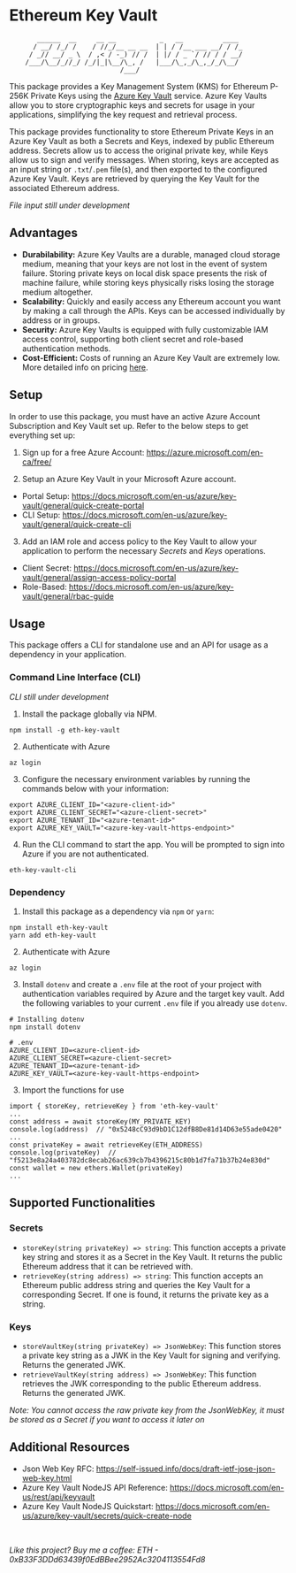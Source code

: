 # Ethereum Key Vault

```
       ______  __     __ __           _   __          ____ 
      / __/ /_/ /    / //_/__ __ __  | | / /__ ___ __/ / /_
     / _// __/ _ \  / ,< / -_) // /  | |/ / _ `/ // / / __/
    /___/\__/_//_/ /_/|_|\__/\_, /   |___/\_,_/\_,_/_/\__/ 
                            /___/                          
```

This package provides a Key Management System (KMS) for Ethereum P-256K Private Keys using the [Azure Key Vault](https://docs.microsoft.com/en-us/azure/key-vault/general/overview) service. Azure Key Vaults allow you to store cryptographic keys and secrets for usage in your applications, simplifying the key request and retrieval process.

This package provides functionality to store Ethereum Private Keys in an Azure Key Vault as both a Secrets and Keys, indexed by public Ethereum address. Secrets allow us to access the original private key, while Keys allow us to sign and verify messages. When storing, keys are accepted as an input string or `.txt`/`.pem` file(s), and then exported to the configured Azure Key Vault. Keys are retrieved by querying the Key Vault for the associated Ethereum address.

*File input still under development*

## Advantages

- **Durabilability:** Azure Key Vaults are a durable, managed cloud storage medium, meaning that your keys are not lost in the event of system failure. Storing private keys on local disk space presents the risk of machine failure, while storing keys physically risks losing the storage medium altogether.
- **Scalability:** Quickly and easily access any Ethereum account you want by making a call through the APIs. Keys can be accessed individually by address or in groups.
- **Security:** Azure Key Vaults is equipped with fully customizable IAM access control, supporting both client secret and role-based authentication methods.
- **Cost-Efficient:** Costs of running an Azure Key Vault are extremely low. More detailed info on pricing [here](https://azure.microsoft.com/en-ca/pricing/details/key-vault/).


## Setup

In order to use this package, you must have an active Azure Account Subscription and Key Vault set up. Refer to the below steps to get everything set up:

1. Sign up for a free Azure Account: https://azure.microsoft.com/en-ca/free/   

2. Setup an Azure Key Vault in your Microsoft Azure account.  
  - Portal Setup: https://docs.microsoft.com/en-us/azure/key-vault/general/quick-create-portal  
  - CLI Setup: https://docs.microsoft.com/en-us/azure/key-vault/general/quick-create-cli   

3. Add an IAM role and access policy to the Key Vault to allow your application to perform the necessary *Secrets* and *Keys* operations.
  - Client Secret: https://docs.microsoft.com/en-us/azure/key-vault/general/assign-access-policy-portal
  - Role-Based: https://docs.microsoft.com/en-us/azure/key-vault/general/rbac-guide


## Usage

This package offers a CLI for standalone use and an API for usage as a dependency in your application.

### Command Line Interface (CLI)

*CLI still under development*

1. Install the package globally via NPM.
```
npm install -g eth-key-vault
```

2. Authenticate with Azure
```
az login
```

3. Configure the necessary environment variables by running the commands below with your information:
```
export AZURE_CLIENT_ID="<azure-client-id>"
export AZURE_CLIENT_SECRET="<azure-client-secret>"
export AZURE_TENANT_ID="<azure-tenant-id>"
export AZURE_KEY_VAULT="<azure-key-vault-https-endpoint>"
```

4. Run the CLI command to start the app. You will be prompted to sign into Azure if you are not authenticated.
```
eth-key-vault-cli
```

### Dependency
1. Install this package as a dependency via `npm` or `yarn`:
```
npm install eth-key-vault
yarn add eth-key-vault
```

2. Authenticate with Azure
```
az login
```

3. Install `dotenv` and create a `.env` file at the root of your project with authentication variables required by Azure and the target key vault. Add the following variables to your current `.env` file if you already use `dotenv`.
```
# Installing dotenv
npm install dotenv

# .env
AZURE_CLIENT_ID=<azure-client-id>
AZURE_CLIENT_SECRET=<azure-client-secret>
AZURE_TENANT_ID=<azure-tenant-id>
AZURE_KEY_VAULT=<azure-key-vault-https-endpoint>
```

3. Import the functions for use
```
import { storeKey, retrieveKey } from 'eth-key-vault'
...
const address = await storeKey(MY_PRIVATE_KEY)
console.log(address)  // "0x5248cC93d9bD1C12dfB8De81d14D63e55ade0420" 
...
const privateKey = await retrieveKey(ETH_ADDRESS)
console.log(privateKey)  // "f5213e8a24a403782dc8ecab26ac639cb7b4396215c80b1d7fa71b37b24e830d"
const wallet = new ethers.Wallet(privateKey)
...
```


## Supported Functionalities

### Secrets
- `storeKey(string privateKey) => string`: This function accepts a private key string and stores it as a Secret in the Key Vault. It returns the public Ethereum address that it can be retrieved with.
- `retrieveKey(string address) => string`: This function accepts an Ethereum public address string and queries the Key Vault for a corresponding Secret. If one is found, it returns the private key as a string.

### Keys
- `storeVaultKey(string privateKey) => JsonWebKey`: This function stores a private key string as a JWK in the Key Vault for signing and verifying. Returns the generated JWK.
- `retrieveVaultKey(string address) => JsonWebKey`: This function retrieves the JWK corresponding to the public Ethereum address. Returns the generated JWK. 

*Note: You cannot access the raw private key from the JsonWebKey, it must be stored as a Secret if you want to access it later on*


## Additional Resources  

- Json Web Key RFC: https://self-issued.info/docs/draft-ietf-jose-json-web-key.html
- Azure Key Vault NodeJS API Reference: https://docs.microsoft.com/en-us/rest/api/keyvault
- Azure Key Vault NodeJS Quickstart: https://docs.microsoft.com/en-us/azure/key-vault/secrets/quick-create-node


<br/>

*Like this project? Buy me a coffee: ETH - 0xB33F3DDd63439f0EdBBee2952Ac3204113554Fd8*